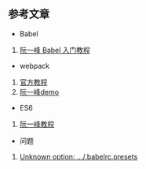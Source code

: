 ## 参考文章

* Babel
1. [阮一峰 Babel 入门教程](http://www.ruanyifeng.com/blog/2016/01/babel.html)


* webpack
1. [官方教程](http://webpack.github.io/docs/usage.html)
2. [阮一峰demo](https://github.com/ruanyf/webpack-demos)

* ES6 

1. [阮一峰教程](http://es6.ruanyifeng.com/)


* 问题
1. [Unknown option: …/.babelrc.presets](http://stackoverflow.com/questions/33685365/unknown-option-babelrc-presets)